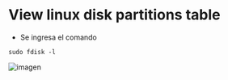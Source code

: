 View linux disk partitions table 
===================================
 * Se ingresa el comando 
```
sudo fdisk -l
```

![imagen](4.jpeg)
